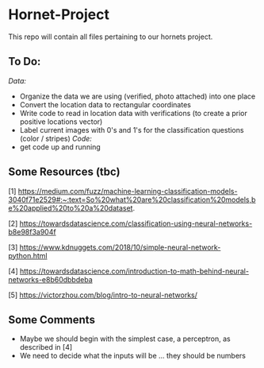 # Hornet-Project
This repo will contain all files pertaining to our hornets project. 

## To Do:
*Data:* 
- Organize the data we are using (verified, photo attached) into one place
- Convert the location data to rectangular coordinates
- Write code to read in location data with verifications (to create a prior positive locations vector)
- Label current images with 0's and 1's for the classification questions (color / stripes)
*Code:*
- get code up and running

## Some Resources (tbc)
[1]
https://medium.com/fuzz/machine-learning-classification-models-3040f71e2529#:~:text=So%20what%20are%20classification%20models,be%20applied%20to%20a%20dataset.

[2]
https://towardsdatascience.com/classification-using-neural-networks-b8e98f3a904f

[3]
https://www.kdnuggets.com/2018/10/simple-neural-network-python.html

[4]
https://towardsdatascience.com/introduction-to-math-behind-neural-networks-e8b60dbbdeba

[5]
https://victorzhou.com/blog/intro-to-neural-networks/

## Some Comments 
- Maybe we should begin with the simplest case, a perceptron, as described in [4]
- We need to decide what the inputs will be ... they should be numbers 